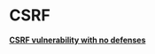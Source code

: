 # CSRF

[**CSRF vulnerability with no defenses**](CSRF%208f92cbf7381e49b7bfb9bd02923295fd/CSRF%20vulnerability%20with%20no%20defenses%20c7188e959bc143f382b837c2841c4f4c.md)